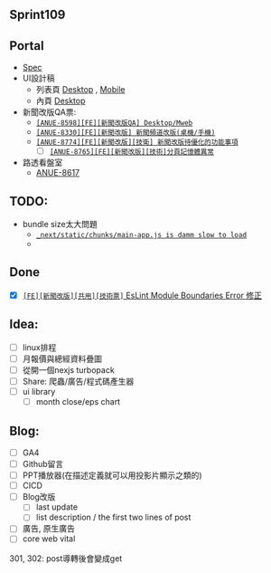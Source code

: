 ## Sprint109

## Portal
* [Spec](https://cnyesrd.atlassian.net/wiki/spaces/PS/pages/2153709569)
* UI設計稿
	* 列表頁 [Desktop](https://app.zeplin.io/project/576287bda89e8aa7045cfba5/screen/64bf3d5ab80488509d649a7e) ,  [Mobile](https://app.zeplin.io/project/576287bda89e8aa7045cfba5/screen/64d0b64c955b232302230055)
	*  內頁  [Desktop](https://app.zeplin.io/project/576287bda89e8aa7045cfba5/screen/64ad0cdf411565216532362a)
*  新聞改版QA票:
	* [`[ANUE-8598][FE][新聞改版QA] Desktop/Mweb`](https://cnyesrd.atlassian.net/browse/ANUE-8598)
	* [`[ANUE-8330][FE][新聞改版] 新聞頻道改版(桌機/手機)`](https://cnyesrd.atlassian.net/browse/ANUE-8330)
	* [`[ANUE-8774][FE][新聞改版][技衛] 新聞改版待優化的功能事項`](https://cnyesrd.atlassian.net/browse/ANUE-8774)
		* [ ] [`[ANUE-8765][FE][新聞改版][技術]分頁記憶體異常`](https://cnyesrd.atlassian.net/browse/ANUE-8765)
 * 路透看盤室
	 * [ANUE-8617](https://cnyesrd.atlassian.net/browse/ANUE-8617)

## TODO:
* bundle size太大問題
	* [`_next/static/chunks/main-app.js is damm slow to load`](https://www.reddit.com/r/nextjs/comments/18iblx2/nextstaticchunksmainappjs_is_damm_slow_to_load/)
	* 

## Done
* [x] [`[FE][新聞改版][共用][技術票]` EsLint Module Boundaries Error 修正](https://cnyesrd.atlassian.net/browse/ANUE-8541)


## Idea:
* [ ] linux排程
* [ ] 月報價與總經資料疊圖
* [ ] 從開一個nexjs turbopack
* [ ] Share: 爬蟲/廣告/程式碼產生器
* [ ] ui library
	* [ ] month close/eps chart
## Blog: 
* [ ] GA4
* [ ] Github留言
* [ ] PPT播放器(在描述定義就可以用投影片顯示之類的)
* [ ] CICD
* [ ] Blog改版
	* [ ] last update
	* [ ] list description / the first two lines of post
* [ ] 廣告, 原生廣告
* [ ] core web vital

301, 302: post導轉後會變成get


